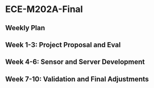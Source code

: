 # ECE-M202A-Final

## Weekly Plan
## Week 1-3: Project Proposal and Eval
## Week 4-6: Sensor and Server Development
## Week 7-10: Validation and Final Adjustments 
